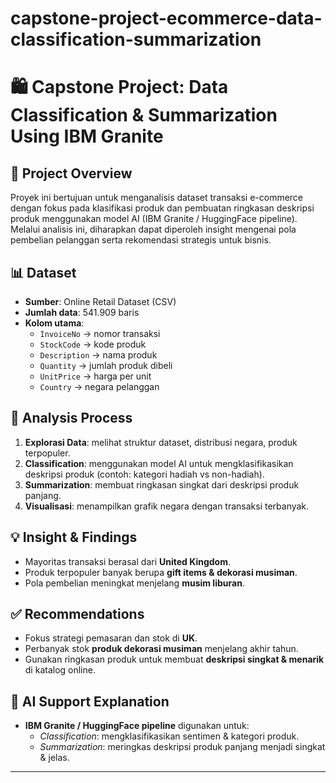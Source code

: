 # capstone-project-ecommerce-data-classification-summarization

# 🛍️ Capstone Project: Data Classification & Summarization Using IBM Granite

## 📌 Project Overview
Proyek ini bertujuan untuk menganalisis dataset transaksi e-commerce dengan fokus pada klasifikasi produk dan pembuatan ringkasan deskripsi produk menggunakan model AI (IBM Granite / HuggingFace pipeline).  
Melalui analisis ini, diharapkan dapat diperoleh insight mengenai pola pembelian pelanggan serta rekomendasi strategis untuk bisnis.

## 📊 Dataset
- **Sumber**: Online Retail Dataset (CSV)  
- **Jumlah data**: 541.909 baris  
- **Kolom utama**:
  - `InvoiceNo` → nomor transaksi  
  - `StockCode` → kode produk  
  - `Description` → nama produk  
  - `Quantity` → jumlah produk dibeli  
  - `UnitPrice` → harga per unit  
  - `Country` → negara pelanggan  

## 🔎 Analysis Process
1. **Explorasi Data**: melihat struktur dataset, distribusi negara, produk terpopuler.  
2. **Classification**: menggunakan model AI untuk mengklasifikasikan deskripsi produk (contoh: kategori hadiah vs non-hadiah).  
3. **Summarization**: membuat ringkasan singkat dari deskripsi produk panjang.  
4. **Visualisasi**: menampilkan grafik negara dengan transaksi terbanyak.  

## 💡 Insight & Findings
- Mayoritas transaksi berasal dari **United Kingdom**.  
- Produk terpopuler banyak berupa **gift items & dekorasi musiman**.  
- Pola pembelian meningkat menjelang **musim liburan**.  

## ✅ Recommendations
- Fokus strategi pemasaran dan stok di **UK**.  
- Perbanyak stok **produk dekorasi musiman** menjelang akhir tahun.  
- Gunakan ringkasan produk untuk membuat **deskripsi singkat & menarik** di katalog online.  

## 🤖 AI Support Explanation
- **IBM Granite / HuggingFace pipeline** digunakan untuk:
  - *Classification*: mengklasifikasikan sentimen & kategori produk.  
  - *Summarization*: meringkas deskripsi produk panjang menjadi singkat & jelas.  

---
